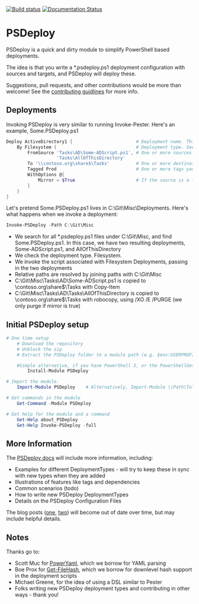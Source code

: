 [![Build status](https://ci.appveyor.com/api/projects/status/ntgl2679yn4g4m2b/branch/master?svg=true)](https://ci.appveyor.com/project/RamblingCookieMonster/psdeploy/branch/master) [![Documentation Status](https://readthedocs.org/projects/psdeploy/badge/?version=latest)](http://psdeploy.readthedocs.org/en/latest/?badge=latest)

PSDeploy
========

PSDeploy is a quick and dirty module to simplify PowerShell based deployments.

The idea is that you write a *.psdeploy.ps1 deployment configuration with sources and targets, and PSDeploy will deploy these.

Suggestions, pull requests, and other contributions would be more than welcome! See the [contributing guidlines](Contributing.md) for more info.

## Deployments

Invoking PSDeploy is very similar to running Invoke-Pester.  Here's an example, Some.PSDeploy.ps1

```powershell
Deploy ActiveDirectory1 {                        # Deployment name. This needs to be unique. Call it whatever you want
    By Filesystem {                              # Deployment type. See Get-PSDeploymentType
        FromSource 'Tasks\AD\Some-ADScript.ps1', # One or more sources to deploy. Absolute, or relative to deployment.yml parent
                   'Tasks\AllOfThisDirectory'
        To '\\contoso.org\share$\Tasks'          # One or more destinations to deploy the sources to
        Tagged Prod                              # One or more tags you can use to restrict deployments or queries
        WithOptions @{
            Mirror = $True                       # If the source is a folder, triggers robocopy purge. Danger
        }
    }
}
```

Let's pretend Some.PSDeploy.ps1 lives in C:\Git\Misc\Deployments. Here's what happens when we invoke a deployment:

```powershell
Invoke-PSDeploy -Path C:\Git\Misc
```

 * We search for all *.psdeploy.ps1 files under C:\Git\Misc, and find Some.PSDeploy.ps1. In this case, we have two resulting deployments, Some-ADScript.ps1, and AllOfThisDirectory
 * We check the deployment type. Filesystem.
 * We invoke the script associated with Filesystem Deployments, passing in the two deployments
 * Relative paths are resolved by joining paths with C:\Git\Misc
 * C:\Git\Misc\Tasks\AD\Some-ADScript.ps1 is copied to \\contoso.org\share$\Tasks with Copy-Item
 * C:\Git\Misc\Tasks\AD\Tasks\AllOfThisDirectory is copied to \\contoso.org\share$\Tasks with robocopy, using /XO /E /PURGE (we only purge if mirror is true)

## Initial PSDeploy setup

```powershell
# One time setup
    # Download the repository
    # Unblock the zip
    # Extract the PSDeploy folder to a module path (e.g. $env:USERPROFILE\Documents\WindowsPowerShell\Modules\)

    #Simple alternative, if you have PowerShell 5, or the PowerShellGet module:
        Install-Module PSDeploy

# Import the module.
    Import-Module PSDeploy    # Alternatively, Import-Module \\Path\To\PSDeploy

# Get commands in the module
    Get-Command -Module PSDeploy

# Get help for the module and a command
    Get-Help about_PSDeploy
    Get-Help Invoke-PSDeploy -full
```

## More Information

The [PSDeploy docs](http://psdeploy.readthedocs.org/) will include more information, including:

* Examples for different DeploymentTypes - will try to keep these in sync with new types when they are added
* Illustrations of features like tags and dependencies
* Common scenarios (todo)
* How to write new PSDeploy DeploymentTypes
* Details on the PSDeploy Configuration Files

The blog posts ([one](http://ramblingcookiemonster.github.io/PSDeploy/), [two](http://ramblingcookiemonster.github.io/PSDeploy-Take-Two/)) will become out of date over time, but may include helpful details.

## Notes

Thanks go to:

* Scott Muc for [PowerYaml](https://github.com/scottmuc/PowerYaml), which we borrow for YAML parsing
* Boe Prox for [Get-FileHash](http://learn-powershell.net/2013/03/25/use-powershell-to-calculate-the-hash-of-a-file/), which we borrow for downlevel hash support in the deployment scripts
* Michael Greene, for the idea of using a DSL similar to Pester
* Folks writing new PSDeploy deployment types and contributing in other ways - thank you!
